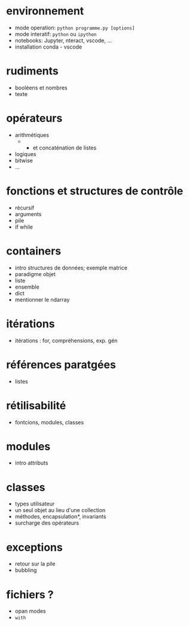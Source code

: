 # environnement

* mode operation: `python programme.py [options]`
* mode interatif: `python`  ou `ipython`
* notebooks: Jupyter, nteract, vscode, ...
* installation conda - vscode

# rudiments

* booléens et nombres
* texte

# opérateurs

* arithmétiques
  *  + et concaténation de listes
* logiques
* bitwise
* ...

# fonctions et structures de contrôle

* récursif
* arguments
* pile 
* if while

# containers

* intro structures de données; exemple matrice
* paradigme objet
* liste
* ensemble
* dict
* mentionner le ndarray


# itérations

* itérations : for, compréhensions, exp. gén

# références paratgées

* listes

# rétilisabilité

* fontcions, modules, classes

# modules

* intro attributs

# classes

* types utilisateur
* un seul objet au lieu d'une collection
* méthodes, encapsulation*, invariants
* surcharge des opérateurs

# exceptions

* retour sur la pile
* bubbling

# fichiers ?

* opan modes
* `with`

